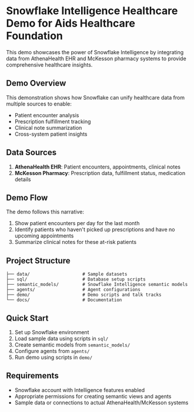 # Snowflake Intelligence Healthcare Demo for Aids Healthcare Foundation

This demo showcases the power of Snowflake Intelligence by integrating data from AthenaHealth EHR and McKesson pharmacy systems to provide comprehensive healthcare insights.

## Demo Overview

This demonstration shows how Snowflake can unify healthcare data from multiple sources to enable:
- Patient encounter analysis
- Prescription fulfillment tracking
- Clinical note summarization
- Cross-system patient insights

## Data Sources

1. **AthenaHealth EHR**: Patient encounters, appointments, clinical notes
2. **McKesson Pharmacy**: Prescription data, fulfillment status, medication details

## Demo Flow

The demo follows this narrative:
1. Show patient encounters per day for the last month
2. Identify patients who haven't picked up prescriptions and have no upcoming appointments
3. Summarize clinical notes for these at-risk patients

## Project Structure

```
├── data/                    # Sample datasets
├── sql/                     # Database setup scripts
├── semantic_models/         # Snowflake Intelligence semantic models
├── agents/                  # Agent configurations
├── demo/                    # Demo scripts and talk tracks
└── docs/                    # Documentation
```

## Quick Start

1. Set up Snowflake environment
2. Load sample data using scripts in `sql/`
3. Create semantic models from `semantic_models/`
4. Configure agents from `agents/`
5. Run demo using scripts in `demo/`

## Requirements

- Snowflake account with Intelligence features enabled
- Appropriate permissions for creating semantic views and agents
- Sample data or connections to actual AthenaHealth/McKesson systems
